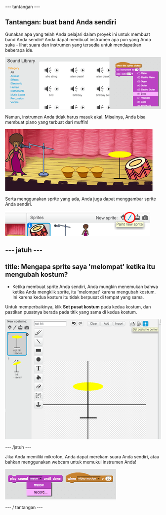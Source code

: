 \--- tantangan \---

## Tantangan: buat band Anda sendiri

Gunakan apa yang telah Anda pelajari dalam proyek ini untuk membuat band Anda sendiri! Anda dapat membuat instrumen apa pun yang Anda suka - lihat suara dan instrumen yang tersedia untuk mendapatkan beberapa ide.

![tangkapan layar](images/band-ideas.png)

Namun, instrumen Anda tidak harus masuk akal. Misalnya, Anda bisa membuat piano yang terbuat dari muffin!

![tangkapan layar](images/band-piano.png)

Serta menggunakan sprite yang ada, Anda juga dapat menggambar sprite Anda sendiri.

![tangkapan layar](images/band-draw.png)

## \--- jatuh \---

## title: Mengapa sprite saya 'melompat' ketika itu mengubah kostum?

+ Ketika membuat sprite Anda sendiri, Anda mungkin menemukan bahwa ketika Anda mengklik sprite, itu 'melompat' karena mengubah kostum. Ini karena kedua kostum itu tidak berpusat di tempat yang sama.

Untuk memperbaikinya, klik **Set pusat kostum** pada kedua kostum, dan pastikan pusatnya berada pada titik yang sama di kedua kostum.

![tangkapan layar](images/band-center.png)

\--- /jatuh \---

Jika Anda memiliki mikrofon, Anda dapat merekam suara Anda sendiri, atau bahkan menggunakan webcam untuk memukul instrumen Anda!

![tangkapan layar](images/band-io.png)

\--- / tantangan \---